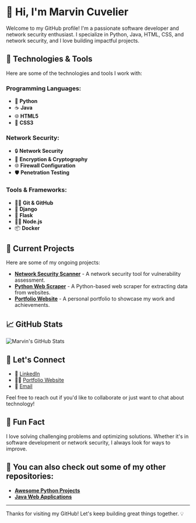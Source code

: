 # 👋 Hi, I'm Marvin Cuvelier

Welcome to my GitHub profile! I'm a passionate software developer and network security enthusiast. I specialize in Python, Java, HTML, CSS, and network security, and I love building impactful projects.

## 🔧 Technologies & Tools

Here are some of the technologies and tools I work with:

### Programming Languages:
- 🐍 **Python**
- ☕ **Java**
- 🌐 **HTML5**
- 🎨 **CSS3**

### Network Security:
- 🔒 **Network Security**
- 🔐 **Encryption & Cryptography**
- 🌐 **Firewall Configuration**
- 🛡️ **Penetration Testing**

### Tools & Frameworks:
- 🧑‍💻 **Git & GitHub**
- 🚀 **Django**
- 📱 **Flask**
- 🧑‍💻 **Node.js**
- 📦 **Docker**

## 🚀 Current Projects
Here are some of my ongoing projects:

- **[Network Security Scanner](https://github.com/MarvinCuvelier/network-security-scanner)** - A network security tool for vulnerability assessment.
- **[Python Web Scraper](https://github.com/MarvinCuvelier/python-web-scraper)** - A Python-based web scraper for extracting data from websites.
- **[Portfolio Website](https://marvincuvelier.com)** - A personal portfolio to showcase my work and achievements.

## 📈 GitHub Stats

![Marvin's GitHub Stats](https://github-readme-stats.vercel.app/api?username=marvin-cuvelier&show_icons=true&count_private=true&hide_title=true&hide=prs&theme=radical)

## 🔗 Let's Connect
- 💼 [LinkedIn](https://www.linkedin.com/in/marvin-cuvelier)
- 🦸‍♂️ [Portfolio Website](https://marvin-cuvelier.com)
- 📧 [Email](mailto:marvin.cuvelier@laplateforme.io)

Feel free to reach out if you'd like to collaborate or just want to chat about technology!

## 🤖 Fun Fact
I love solving challenging problems and optimizing solutions. Whether it's in software development or network security, I always look for ways to improve.

## 👀 You can also check out some of my other repositories:

- **[Awesome Python Projects](https://github.com/MarvinCuvelier/awesome-python-projects)**
- **[Java Web Applications](https://github.com/MarvinCuvelier/java-web-applications)**

---

Thanks for visiting my GitHub! Let's keep building great things together. 💡
